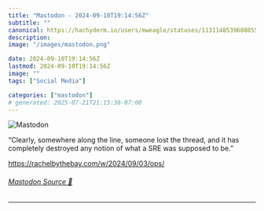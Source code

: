 ```yaml
---
title: "Mastodon - 2024-09-10T19:14:56Z"
subtitle: ""
canonical: https://hachyderm.io/users/mweagle/statuses/113114853968085521
description:
image: "/images/mastodon.png"

date: 2024-09-10T19:14:56Z
lastmod: 2024-09-10T19:14:56Z
image: ""
tags: ["Social Media"]

categories: ["mastodon"]
# generated: 2025-07-21T21:15:38-07:00
---
```

![Mastodon](/images/mastodon.png)

<p>“Clearly, somewhere along the line, someone lost the thread, and it has completely destroyed any notion of what a SRE was supposed to be.”</p><p><a href="https://rachelbythebay.com/w/2024/09/03/ops/" target="_blank" rel="nofollow noopener noreferrer" translate="no"><span class="invisible">https://</span><span class="ellipsis">rachelbythebay.com/w/2024/09/0</span><span class="invisible">3/ops/</span></a></p>


###### [Mastodon Source 🐘](https://hachyderm.io/@mweagle/113114853968085521)

___
